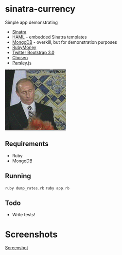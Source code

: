 sinatra-currency
================

Simple app demonstrating 

  - [Sinatra](http://www.sinatrarb.com/)
  - [HAML](http://haml.info/) - embedded Sinatra templates
  - [MongoDB](http://www.mongodb.org/) - overkill, but for demonstration purposes
  - [RubyMoney](https://github.com/RubyMoney/money)
  - [Twitter Bootstrap 3.0](http://getbootstrap.com/)
  - [Chosen](http://harvesthq.github.io/chosen/)
  - [Parsley.js](http://parsleyjs.org/)

![See](see.gif)

## Requirements

  - Ruby
  - MongoDB

## Running

`ruby dump_rates.rb`
`ruby app.rb`

## Todo

  - Write tests!

# Screenshots

[Screenshot](screenshot.png)

